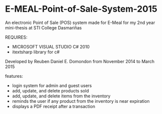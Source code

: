 # E-MEAL-Point-of-Sale-System-2015
An electronic Point of Sale (POS) system made for E-Meal for my 2nd year mini-thesis at STI College Dasmariñas

REQUIRES: 

- MICROSOFT VISUAL STUDIO C# 2010
- itextsharp library for c#

Developed by Reuben Daniel E. Domondon from November 2014 to March 2015

features:

- login system for admin and guest users
- add, update, and delete products sold
- add, update, and delete items from the inventory
- reminds the user if any product from the inventory is near expiration
- displays a PDF receipt after a transaction
